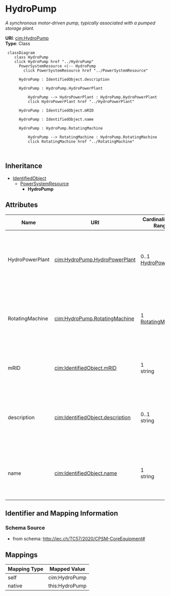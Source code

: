 # HydroPump


_A synchronous motor-driven pump, typically associated with a pumped storage plant._





**URI**: [cim:HydroPump](http://iec.ch/TC57/CIM100#HydroPump)<br />
**Type**: Class




```mermaid
 classDiagram
    class HydroPump
    click HydroPump href "../HydroPump"
      PowerSystemResource <|-- HydroPump
        click PowerSystemResource href "../PowerSystemResource"
      
      HydroPump : IdentifiedObject.description
        
      HydroPump : HydroPump.HydroPowerPlant
        
          HydroPump --> HydroPowerPlant : HydroPump.HydroPowerPlant
          click HydroPowerPlant href "../HydroPowerPlant"
        
      HydroPump : IdentifiedObject.mRID
        
      HydroPump : IdentifiedObject.name
        
      HydroPump : HydroPump.RotatingMachine
        
          HydroPump --> RotatingMachine : HydroPump.RotatingMachine
          click RotatingMachine href "../RotatingMachine"
        
      
```





## Inheritance
* [IdentifiedObject](IdentifiedObject.md)
    * [PowerSystemResource](PowerSystemResource.md)
        * **HydroPump**



## Attributes


| Name | URI | Cardinality and Range | Description | Inheritance |
| ---  | --- | --- | --- | --- |
| HydroPowerPlant | [cim:HydroPump.HydroPowerPlant](http://iec.ch/TC57/CIM100#HydroPump.HydroPowerPlant) | 0..1 <br />  [HydroPowerPlant](HydroPowerPlant.md)  | The hydro pump may be a member of a pumped storage plant or a pump for distri... | direct |
| RotatingMachine | [cim:HydroPump.RotatingMachine](http://iec.ch/TC57/CIM100#HydroPump.RotatingMachine) | 1 <br />  [RotatingMachine](RotatingMachine.md)  | The synchronous machine drives the turbine which moves the water from a low e... | direct |
| mRID | [cim:IdentifiedObject.mRID](http://iec.ch/TC57/CIM100#IdentifiedObject.mRID) | 1 <br />  string  | Master resource identifier issued by a model authority | [IdentifiedObject](IdentifiedObject.md) |
| description | [cim:IdentifiedObject.description](http://iec.ch/TC57/CIM100#IdentifiedObject.description) | 0..1 <br />  string  | The description is a free human readable text describing or naming the object | [IdentifiedObject](IdentifiedObject.md) |
| name | [cim:IdentifiedObject.name](http://iec.ch/TC57/CIM100#IdentifiedObject.name) | 1 <br />  string  | The name is any free human readable and possibly non unique text naming the o... | [IdentifiedObject](IdentifiedObject.md) |









## Identifier and Mapping Information







### Schema Source


* from schema: http://iec.ch/TC57/2020/CPSM-CoreEquipment#





## Mappings

| Mapping Type | Mapped Value |
| ---  | ---  |
| self | cim:HydroPump |
| native | this:HydroPump |




